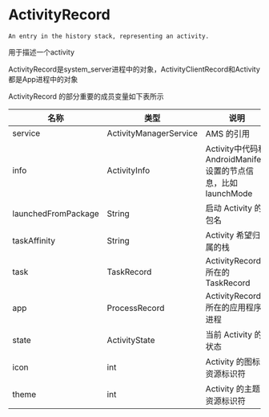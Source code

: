 # ActivityRecord
```Plain Text
An entry in the history stack, representing an activity.
```
用于描述一个activity

ActivityRecord是system_server进程中的对象，ActivityClientRecord和Activity都是App进程中的对象

ActivityRecord 的部分重要的成员变量如下表所示

|名称|类型|说明|
| ----- | ----- | ----- |
|service|ActivityManagerService|AMS 的引用|
|info|ActivityInfo|Activity中代码和AndroidManifest设置的节点信息，比如 launchMode|
|launchedFromPackage|String|启动 Activity 的包名|
|taskAffinity|String|Activity 希望归属的栈|
|task|TaskRecord|ActivityRecord 所在的 TaskRecord|
|app|ProcessRecord|ActivityRecord 所在的应用程序进程|
|state|ActivityState|当前 Activity 的状态|
|icon|int|Activity 的图标资源标识符|
|theme|int|Activity 的主题资源标识符|

